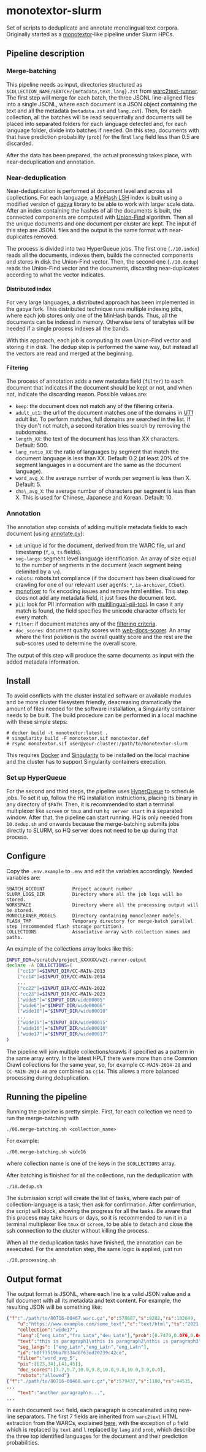 # monotextor-slurm
Set of scripts to deduplicate and annotate monolingual text corpora.
Originally started as a [monotextor](https://github.com/bitextor/monotextor)-like pipeline under Slurm HPCs.


## Pipeline description
### Merge-batching
This pipeline needs as input, directories structured as `$COLLECTION_NAME/$BATCH/{metadata,text,lang}.zst` from [warc2text-runner](https://github.com/hplt-project/warc2text-runner).
The first step will merge for each batch, the three JSONL line-aligned files into a single JSONL, where each document is a JSON object containing the text and all the metadata (`metadata.zst` and `lang.zst`).
Then, for each collection, all the batches will be read sequentially and documents will be placed into separated folders for each language detected and, for each language folder, divide into batches if needed.
On this step, documents with that have prediction probability (`prob`) for the first `lang` field less than 0.5 are discarded.

After the data has been prepared, the actual processing takes place, with near-deduplication and annotation.

### Near-deduplication
Near-deduplication is performed at document level and across all copllections.
For each language, a [MinHash LSH](https://ekzhu.com/datasketch/lsh.html) index is built using a modified version of [gaoya](https://github.com/ZJaume/gaoya/tree/minhash_deduper) library to be able to work with larger scale data.
After an index containing the hashes of all the documents is built, the connected components are computed with [Union-Find](https://en.wikipedia.org/wiki/Disjoint-set_data_structure) algorithm.
Then all the unique documents and one document per cluster are kept.
The input of this step are JSONL files and the output is the same format with near-duplicates removed.

The process is divided into two HyperQueue jobs.
The first one (`./10.index`) reads all the documents, indexes them, builds the connected components and stores in disk the Union-Find vector.
Then, the second one (`./10.dedup`) reads the Union-Find vector and the documents, discarding near-duplicates according to what the vector indicates.

#### Distributed index
For very large languages, a distributed approach has been implemented in the gaoya fork.
This distributed technique runs multiple indexing jobs, where each job stores only one of the MinHash bands.
Thus, all the documents can be indexed in memory.
Otherwise tens of terabytes will be needed if a single process indexes all the bands.

With this approach, each job is computing its own Union-Find vector and storing it in disk.
The dedup step is performed the same way, but instead all the vectors are read and merged at the beginning.

#### Filtering
The process of annotation adds a new metadata field (`filter`) to each document that indicates if the document should be kept or not, and when not, indicate the discarding reason.
Possible values are:
 - `keep`: the document does not match any of the filtering criteria.
 - `adult_ut1`: the url of the document matches one of the domains in [UT1](https://dsi.ut-capitole.fr/blacklists/index_en.php) adult list. To perform matches, full domains are searched in the list. If they don't not match, a second iteration tries search by removing the subdomains.
 - `length_XX`: the text of the document has less than XX characters. Default: 500.
 - `lang_ratio_XX`: the ratio of languages by segment that match the document language is less than XX. Default: 0.2 (at least 20% of the segment languages in a document are the same as the document language).
 - `word_avg_X`: the average number of words per segment is less than X. Default: 5.
 - `cha\_avg_X`: the average number of characters per segment is less than X. This is used for Chinese, Japanese and Korean. Default: 10.

### Annotation
The annotation step consists of adding multiple metadata fields to each document (using [annotate.py](scripts/annotate.py)):
 - `id`: unique id for the document, derived from the WARC file, url and timestamp (`f`, `u`, `ts` fields).
 - `seg-langs`: segment level language identification. An array of size equal to the number of segments in the document (each segment being delimited by a `\n`).
 - `robots`: robots.txt compliance (if the document has been disallowed for crawling for one of our relevant user agents: `*`, `ia-archiver`, `CCbot`).
 - [monofixer](https://github.com/bitextor/bifixer) to fix encoding issues and remove html entities. This step does not add any metadata field, it just fixes the document text.
 - `pii`: look for PII information with [multilingual-pii-tool](https://github.com/mmanteli/multilingual-PII-tool). In case it any match is found, the field specifies the unicode character offsets for every match.
 - `filter`: if document matches any of the [filtering criteria](#filtering).
 - `doc_scores`: document quality scores with [web-docs-scorer](https://github.com/pablop16n/web-docs-scorer/). An array where the first position is the overall quality score and the rest are the sub-scores used to determine the overall score.

The output of this step will produce the same documents as input with the added metadata information.

## Install
To avoid conflicts with the cluster installed software or available modules and be more cluster filesystem friendly, deacreasing dramatically the amount of files needed for the software installation, a Singularity container needs to be built.
The build procedure can be performed in a local machine with these simple steps:
```
# docker build -t monotextor:latest .
# singularity build -F monotextor.sif monotextor.def
# rsync monotextor.sif user@your-cluster:/path/to/monotextor-slurm
```
This requires [Docker](https://docs.docker.com/engine/install/) and [Singularity](https://docs.sylabs.io/guides/3.5/user-guide/quick_start.html) to be installed on the local machine and the cluster has to support Singularity containers execution.

### Set up HyperQueue
For the second and third steps, the pipeline uses [HyperQueue](https://it4innovations.github.io/hyperqueue/stable/installation/) to schedule jobs.
To set it up, follow the HQ installation instructions, placing its binary in any directory of `$PATH`.
Then, it is recommended to start a terminal multiplexer like `screen` or `tmux` and run `hq server start` in a separated window.
After that, the pipeline can start running. HQ is only needed from `10.dedup.sh` and onwards because the merge-batching submits jobs directly to SLURM, so HQ server does not need to be up during that process.

## Configure
Copy the `.env.example` to `.env` and edit the variables accordingly.
Needed variables are:
```
SBATCH_ACCOUNT          Project account number.
SLURM_LOGS_DIR          Directory where all the job logs will be stored.
WORKSPACE               Directory where all the processing output will be stored.
MONOCLEANER_MODELS      Directory containing monocleaner models.
FLASH_TMP               Temporary directory for merge-batch parallel step (recommended flash storage partition).
COLLECTIONS             Associative array with collection names and paths.
```

An example of the collections array looks like this:
```bash
INPUT_DIR=/scratch/project_XXXXXX/w2t-runner-output
declare -A COLLECTIONS=(
    ["cc13"]=$INPUT_DIR/CC-MAIN-2013
    ["cc14"]=$INPUT_DIR/CC-MAIN-2014
    ...
    ["cc22"]=$INPUT_DIR/CC-MAIN-2022
    ["cc23"]=$INPUT_DIR/CC-MAIN-2023
    ["wide5"]="$INPUT_DIR/wide00005"
    ["wide6"]="$INPUT_DIR/wide00006"
    ["wide10"]="$INPUT_DIR/wide00010"
    ...
    ["wide15"]="$INPUT_DIR/wide00015"
    ["wide16"]="$INPUT_DIR/wide00016"
    ["wide17"]="$INPUT_DIR/wide00017"
)
```
The pipeline will join multiple collections/crawls if specified as a pattern in the same array entry.
In the latest HPLT there were more than one Common Crawl collections for the same year, so, for example `CC-MAIN-2014-28` and `CC-MAIN-2014-48` are combined as `cc14`.
This allows a more balanced processing during deduplication.

## Running the pipeline
Running the pipeline is pretty simple.
First, for each collection we need to run the merge-batching with
```
./00.merge-batching.sh <collection_name>
```
For example:
```
./00.merge-batching.sh wide16
```
where collection name is one of the keys in the `$COLLECTIONS` array.

After batching is finished for all the collections, run the deduplication with
```
./10.dedup.sh
```
The submission script will create the list of tasks, where each pair of collection-language is a task, then ask for confirmation.
After confirmation, the script will block, showing the progress for all the tasks.
Be aware that this process may take hours or days, so it is recommended to run it in a terminal multiplexer like `tmux` or `screen`, to be able to detach and close the ssh connection to the cluster without killing the process.

When all the deduplication tasks have finished, the annotation can be eexecuted. For the annotation step, the same logic is applied, just run
```
./20.processing.sh
```

## Output format
The output format is JSONL, where each line is a valid JSON value and a full document with all its metadata and text content.
For example, the resulting JSON will be something like:
```json
{"f":"./path/to/80716-00467.warc.gz","o":578687,"s":9202,"rs":102649,
    "u":"https://www.example.com/some_text","c":"text/html","ts":"2021-05-09T10:26:25Z",
    "collection":"wide17",
    "lang":["eng_Latn","fra_Latn","deu_Latn"],"prob":[0.7479,0.076,0.0492],
    "text":"this is paragraph1\nthis is paragraph2\nthis is paragraph3",
    "seg_langs": ["eng_Latn","eng_Latn","eng_Latn"],
    "id":"b8ff3519ba78334d6f63ed20239c42ce",
    "filter":"word_avg_5",
    "pii":[[23,34],[41,45]],
    "doc_scores":[7.7,9.7,10.0,9.8,10.0,9.8,10.0,3.0,0.0],
    "robots":"allowed"}
{"f":"./path/to/80716-00468.warc.gz","o":579437,"s":1100,"rs":44535,
...
    "text":"another paragraph\n...",
...
```
In each document `text` field, each paragraph is concatenated using new-line separators.
The first 7 fields are inherited from `warc2text` HTML extraction from the WARCs, explained [here](https://github.com/bitextor/warc2text/tree/v1.2.0#stdout), with the exception of `p` field which is replaced by `text` and `l` replaced by `lang` and `prob`, which describe the three top identified languages for the document and their prediction probabilities.
